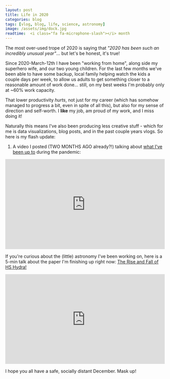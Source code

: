 ```yaml
---
layout: post
title: Life in 2020
categories: blog
tags: [vlog, blog, life, science, astronomy]
image: /assets/img/dock.jpg
readtime:  <i class="fa fa-microphone-slash"></i> month
---
```


The most over-used trope of 2020 is saying that *"2020 has been such an incredibly unusual year"*... but let's be honest, it's true!

Since 2020-March-12th I have been "working from home", along side my superhero wife, and our two young children. For the last few months we've been able to have some backup, local family helping watch the kids a couple days per week, to allow us adults to get something closer to a reasonable amount of work done... still, on my best weeks I'm probably only at ~60% work capacity.

That lower productivity *hurts*, not just for my career (which has somehow managed to progress a bit, even in spite of all this), but also for my sense of direction and self-worth. I **like** my job, am proud of my work, and I miss doing it!

Naturally this means I've also been producing less creative stuff - which for me is data visualizations, blog posts, and in the past couple years vlogs. So here is my flash update:

1) A video I posted (TWO MONTHS AGO already?!) talking about [what I've been up to](https://www.youtube.com/watch?v=djH8RG4Z8mg) during the pandemic:

<style>
.video-holder {
  position: relative;
  width: 100%;
  height: 0;
  padding-bottom: 56.25%;
  overflow: hidden;
}
.video-holder iframe {
  position: absolute;
  top: 0;
  left: 0;
  width: 100%;
  height: 100%;
}
</style>
<div class="video-holder">
  <iframe width="560"
          height="315"
          src="https://www.youtube.com/embed/djH8RG4Z8mg"
          frameborder="0"
          allowfullscreen></iframe>
</div>


If you're curious about the (little) astronomy I've been working on, here is a 5-min talk about the paper I'm finishing up right now: [The Rise and Fall of HS Hydra!](https://www.youtube.com/watch?v=xhh0m9Xm1Lc)

<style>
.video-holder {
  position: relative;
  width: 100%;
  height: 0;
  padding-bottom: 56.25%;
  overflow: hidden;
}
.video-holder iframe {
  position: absolute;
  top: 0;
  left: 0;
  width: 100%;
  height: 100%;
}
</style>
<div class="video-holder">
  <iframe width="560"
          height="315"
          src="https://www.youtube.com/embed/xhh0m9Xm1Lc"
          frameborder="0"
          allowfullscreen></iframe>
</div>

I hope you all have a safe, socially distant December. Mask up!

